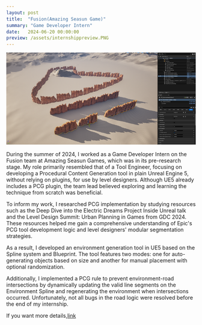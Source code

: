 ```yaml
---
layout: post
title:  "Fusion(Amazing Seasun Game)"
summary: "Game Developer Intern"
date:   2024-06-20 00:00:00
preview: /assets/internshippreview.PNG
---
```


![Picture 1](/assets/internship_showcase1.PNG)

During the summer of 2024, I worked as a Game Developer Intern on the Fusion team at Amazing Seasun Games, which was in its pre-research stage. My role primarily resembled that of a Tool Engineer, focusing on developing a Procedural Content Generation tool in plain Unreal Engine 5, without relying on plugins, for use by level designers. Although UE5 already includes a PCG plugin, the team lead believed exploring and learning the technique from scratch was beneficial.

To inform my work, I researched PCG implementation by studying resources such as the Deep Dive into the Electric Dreams Project Inside Unreal talk and the Level Design Summit: Urban Planning in Games from GDC 2024. These resources helped me gain a comprehensive understanding of Epic's PCG tool development logic and level designers' modular segmentation strategies.

As a result, I developed an environment generation tool in UE5 based on the Spline system and Blueprint. The tool features two modes: one for auto-generating objects based on size and another for manual placement with optional randomization.

Additionally, I implemented a PCG rule to prevent environment-road intersections by dynamically updating the valid line segments on the Environment Spline and regenerating the environment when intersections occurred. Unfortunately, not all bugs in the road logic were resolved before the end of my internship.

If you want more details,[link](https://github.com/chelliy/Internship_Work_Showcase)